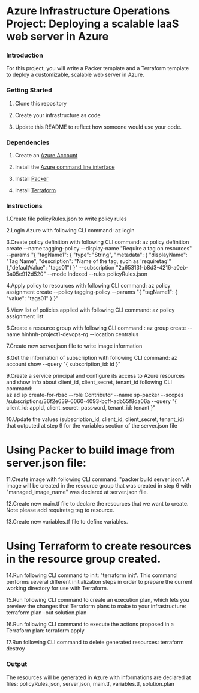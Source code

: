 # Azure Infrastructure Operations Project: Deploying a scalable IaaS web server in Azure

### Introduction

For this project, you will write a Packer template and a Terraform template to deploy a customizable, scalable web server in Azure.

### Getting Started

1. Clone this repository

2. Create your infrastructure as code

3. Update this README to reflect how someone would use your code.

### Dependencies

1. Create an [Azure Account](https://portal.azure.com) 

2. Install the [Azure command line interface](https://docs.microsoft.com/en-us/cli/azure/install-azure-cli?view=azure-cli-latest)

3. Install [Packer](https://www.packer.io/downloads)

4. Install [Terraform](https://www.terraform.io/downloads.html)

### Instructions

1.Create file policyRules.json to write policy rules

2.Login Azure with following CLI command: az login 

3.Create policy definition with following CLI command:
    az policy definition create --name tagging-policy --display-name "Require a tag on resources" --params "{ "tagName1": { "type": "String", "metadata": { "displayName": "Tag Name", "description": "Name of the tag, such as 'requiretag'" },"defaultValue": "tags01"} }" --subscription "2a65313f-b8d3-4216-a0eb-3a05e912d520" --mode Indexed --rules policyRules.json

4.Apply policy to resources with following CLI command: az policy assignment create --policy tagging-policy --params "{ "tagName1": { "value": "tags01" } }"

5.View list of policies applied with following CLI command: az policy assignment list

6.Create a resource group with following CLI command : az group create --name hinhnh-project1-devops-rg --location centralus 

7.Create new server.json file to write image information

8.Get the information of subscription with following CLI command: az account show --query "{ subscription_id: id }"

9.Create a service principal and configure its access to Azure resources and show info about client_id, client_secret, tenant_id following CLI command:   
  az ad sp create-for-rbac --role Contributor --name sp-packer --scopes /subscriptions/36f2e639-6060-4093-bcff-adb55f8da06a --query "{ client_id: appId, client_secret: password, tenant_id: tenant }"  

10.Update the values (subscription_id, client_id, client_secret, tenant_id) that outputed at step 9 for the variables section of the server.json file 

# Using Packer to build image from server.json file:

11.Create image with following CLI command: "packer build server.json". A image will be created in the resource group that was created in step 6 with "managed_image_name" was declared at server.json file.

12.Create new main.tf file to declare the resources that we want to create. Note please add requiretag tag to resource.

13.Create new variables.tf file to define variables. 

# Using Terraform to create resources in the resource group created.

14.Run following CLI command to init: "terraform init". This command performs several different initialization steps in order to prepare the current working directory for use with Terraform.

15.Run following CLI command to create an execution plan, which lets you preview the changes that Terraform plans to make to your infrastructure: terraform plan -out solution.plan

16.Run following CLI command to execute the actions proposed in a Terraform plan:  terraform apply 

17.Run following CLI command to delete generated resources: terraform destroy

### Output

 The resources will be generated in Azure with informations are declared at files: policyRules.json, server.json, main.tf, variables.tf, solution.plan

